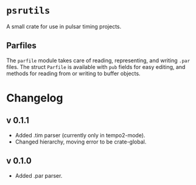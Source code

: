 # `psrutils`
A small crate for use in pulsar timing projects.

## Parfiles
The `parfile` module takes care of reading, representing, and writing `.par` files. The struct `Parfile` is available with `pub` fields for easy editing, and methods for reading from or writing to buffer objects.


# Changelog
## v 0.1.1
 * Added .tim parser (currently only in tempo2-mode).
 * Changed hierarchy, moving error to be crate-global.

## v 0.1.0
 * Added .par parser.

